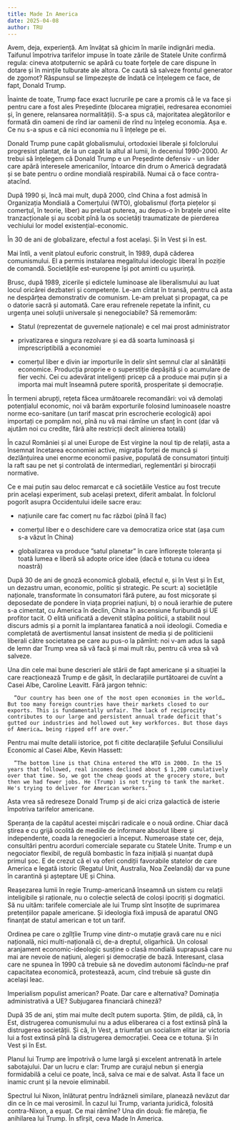 ```yaml
---
title: Made In America
date: 2025-04-08
author: TRU
---
```

Avem, deja, experiență. Am învățat să ghicim în marile indignări media. Taifunul împotriva tarifelor impuse în toate zările de Statele Unite confirmă regula: cineva atotputernic se apără cu toate forțele de care dispune în dotare și în mințile tulburate ale altora. Ce caută să salveze frontul generator de zgomot? Răspunsul se limpezește de îndată ce înțelegem ce face, de fapt, Donald Trump.
 
Înainte de toate, Trump face exact lucrurile pe care a promis că le va face și pentru care a fost ales Președinte (blocarea migrației, redresarea economiei și, în genere, relansarea normalității). S-a spus că, majoritatea alegătorilor e formată din oameni de rînd iar oamenii de rînd nu înțeleg economia. Așa e. Ce nu s-a spus e că nici economia nu îi înțelege pe ei.
   
Donald Trump pune capăt globalismului, ortodoxiei liberale și folclorului progresist plantat, de la un capăt la altul al lumii, în deceniul 1990-2000. Ar trebui să înțelegem că Donald Trump e un Președinte defensiv - un lider care apără interesele americanilor, întoarce din drum o Americă degradată și se bate pentru o ordine mondială respirabilă. Numai că o face contra-atacînd.
 
După 1990 și, încă mai mult, după 2000, cînd China a fost admisă în Organizația Mondială a Comerțului (WTO), globalismul (forța piețelor și comerțul, în teorie, liber) au preluat puterea, au depus-o în brațele unei elite tranzacționale și au scobit pînă la os societăți traumatizate de pierderea vechiului lor model existențial-economic.
 
În 30 de ani de globalizare, efectul a fost același. Și în Vest și în est.
 
Mai întîi, a venit platoul euforic construit, în 1989, după căderea comunismului. El a permis instalarea megalitului ideologic liberal în poziție de comandă. Societățile est-europene își pot aminti cu ușurință.
 
Brusc, după 1989, zicerile și edictele luminoase ale liberalismului au luat locul oricărei dezbateri și competențe. Le-am cîntat în transă, pentru că asta ne despărțea demonstrativ de comunism. Le-am preluat și propagat, ca pe o datorie sacră și automată. Care erau refrenele repetate la infinit, cu urgența unei soluții universale și nenegociabile? Să rememorăm:

- Statul (reprezentat de guvernele naționale) e cel mai prost administrator

- privatizarea e singura rezolvare și ea dă soarta luminoasă și imprescriptibilă a economiei

- comerțul liber e divin iar importurile în delir sînt semnul clar al sănătății economice. Producția proprie e o superstiție depășită și o acumulare de fier vechi. Cei cu adevărat inteligenți pricep că a produce mai puțin și a importa mai mult înseamnă putere sporită, prosperitate și democrație.
 
 
În termeni abrupți, rețeta făcea următoarele recomandări: voi vă demolați potențialul economic, noi vă barăm exporturile folosind luminoasele noastre norme eco-sanitare (un tarif mascat prin escrocherie ecologică) apoi importați ce pompăm noi, pînă nu vă mai rămîne un sfanț în cont (dar vă ajutăm noi cu credite, fără alte restricții decît alinierea totală)  
 
În cazul României și al unei Europe de Est virgine la noul tip de relații, asta a însemnat încetarea economiei active, migrația forței de muncă și dezlănțuirea unei enorme economii pasive, populată de consumatori țintuiți la raft sau pe net și controlată de  intermediari, reglementări și birocrații normative.
 
Ce e mai puțin sau deloc remarcat e că societăile Vestice au fost trecute prin același experiment, sub același pretext, diferit ambalat. În folclorul pogorît asupra Occidentului ideile sacre erau:
 
- națiunile care fac comerț nu fac război (pînă îl fac)
 
- comerțul liber e o deschidere care va democratiza orice stat (așa cum s-a văzut în China)
 
- globalizarea va produce ”satul planetar” în care înflorește toleranța și toată lumea e liberă să adopte orice idee (dacă e totuna cu ideea noastră)
 
După 30 de ani de gnoză economică globală, efectul e, și în Vest și în Est, un dezastru uman, economic, politic și strategic. Pe scurt: a) societățile naționale, transformate în consumatori fără putere, au fost micșorate și deposedate de pondere în viața propriei națiuni, b) o nouă ierarhie de putere s-a cimentat, cu America în declin, China în ascensiune furibundă și UE profitor tacit. O elită unificată a devenit stăpîna politicii, a stabilit noul discurs admis și a pornit la implantarea fanatică a noii ideologii. Comedia e completată de avertismentul lansat insistent de media și de politicienii liberali către societatea pe care au pus-o la pămînt: noi v-am adus la sapă de lemn dar Trump vrea să vă facă și mai mult rău, pentru că vrea să vă salveze.

Una din cele mai bune descrieri ale stării de fapt americane și a situației la care reacționează Trump e de găsit, în declarațiile purtătoarei de cuvînt a Casei Albe, Caroline Leavitt. Fără jargon tehnic:
 
      ”Our country has been one of the most open economies in the world… But too many foreign countries have their markets closed to our exports. This is fundamentally unfair. The lack of reciprocity contributes to our large and persistent annual trade deficit that’s gutted our industries and hollowed out key workforces. But those days of America… being ripped off are over.”

Pentru mai multe detalii istorice, pot fi citite declarațiile Șefului Consiliului Economic al Casei Albe, Kevin Hassett:

      ”The bottom line is that China entered the WTO in 2000. In the 15 years that followed, real incomes declined about $ 1,200 cumulatively over that time. So, we got the cheap goods at the grocery store, but then we had fewer jobs. He (Trump) is not trying to tank the market. He's trying to deliver for American workers.”

Asta vrea să redreseze Donald Trump și de aici criza galactică de isterie împotriva tarifelor americane.

Speranța de la capătul acestei mișcări radicale e o nouă ordine. Chiar dacă știrea e cu grijă ocolită de mediile de informare absolut libere și independente, coada la renegocieri a început. Numeroase state cer, deja, consultări pentru acorduri comerciale separate cu Statele Unite. Trump e un negociator flexibil, de regulă bombastic în faza inițială și nuanțat după primul șoc. E de crezut că el va oferi condiții favorabile statelor de care America e legată istoric (Regatul Unit, Australia, Noa Zeelandă) dar va pune în carantină și așteptare UE și China.
 
Reașezarea lumii în regie Trump-americană înseamnă un sistem cu relații inteligibile și raționale, nu o colecție selectă de coloși ipocriți și dogmatici. Să nu uităm: tarifele comerciale ale lui Trump sînt însoțite de suprimarea pretențiilor papale americane. Și ideologia fixă impusă de aparatul ONG finanțat de statul american e tot un tarif.
 
Ordinea pe care o zgîlțîie Trump vine dintr-o mutație gravă care nu e nici națională, nici multi-națională ci, de-a dreptul, oligarhică. Un colosal aranjament economic-ideologic susține o clasă mondială suprapusă care nu mai are nevoie de națiuni, alegeri și democrație de bază. Interesant, clasa care ne spunea în 1990 că trebuie să ne dovedim autonomi făcîndu-ne praf capacitatea economică, protestează, acum, cînd trebuie să guste din același leac.

Imperialism populist american? Poate. Dar care e alternativa? Dominația administrativă a UE? Subjugarea financiară chineză?
 
După 35 de ani, știm mai multe decît putem suporta. Știm, de pildă, că, în Est, distrugerea comunismului nu a adus eliberarea ci a fost extinsă pînă la distrugerea societății. Și că, în Vest, a triumfat un socialism elitar iar victoria lui a fost extinsă pînă la distrugerea democrației. Ceea ce e totuna. Și în Vest și în Est.
 
 
 
Planul lui Trump are împotrivă o lume largă și excelent antrenată în artele sabotajului. Dar un lucru e clar: Trump are curajul nebun și energia formidabilă a celui ce poate, încă, salva ce mai e de salvat. Asta îl face un inamic crunt și la nevoie eliminabil.
 
Spectrul lui Nixon, înlăturat pentru îndrăzneli similare, planează nevăzut dar din ce în ce mai verosimil. În cazul lui Trump, varianta juridică, folosită contra-Nixon, a eșuat. Ce mai rămîne? Una din două: fie măreția, fie anihilarea lui Trump. În sfîrșit, ceva Made In America.
